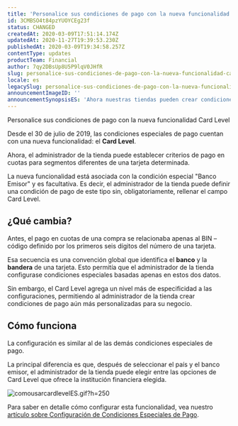 ```yaml
---
title: 'Personalice sus condiciones de pago con la nueva funcionalidad Card Level'
id: 3CMBSO4t84pzYUOYCEg23f
status: CHANGED
createdAt: 2020-03-09T17:51:14.174Z
updatedAt: 2020-11-27T19:39:53.230Z
publishedAt: 2020-03-09T19:34:58.257Z
contentType: updates
productTeam: Financial
author: 7qy2DBsUp8U5P9lqV0JHfR
slug: personalice-sus-condiciones-de-pago-con-la-nueva-funcionalidad-card-level 
locale: es
legacySlug: personalice-sus-condiciones-de-pago-con-la-nueva-funcionalidad-card-level 
announcementImageID: ''
announcementSynopsisES: 'Ahora nuestras tiendas pueden crear condiciones de pago segmentadas por nivel de tarjeta de crédito.'
---
```


Personalice sus condiciones de pago con la nueva funcionalidad Card Level 

Desde el 30 de julio de 2019, las condiciones especiales de pago cuentan con una nueva funcionalidad: el __Card Level__.

Ahora, el administrador de la tienda puede establecer criterios de pago en cuotas para segmentos diferentes de una tarjeta determinada.

La nueva funcionalidad está asociada con la condición especial "Banco Emisor" y es facultativa. Es decir, el administrador de la tienda puede definir una condición de pago de este tipo sin, obligatoriamente,  rellenar el campo Card Level.

## ¿Qué cambia?

Antes, el pago en cuotas de una compra se relacionaba apenas al BIN – código definido por los primeros seis dígitos del número de una tarjeta.

Esa secuencia es una convención global que identifica el __banco__ y la __bandera__ de una tarjeta. Esto permitía que el administrador de la tienda configurase  condiciones especiales basadas apenas en estos dos datos.

Sin embargo, el Card Level agrega un nivel más de especificidad a las configuraciones, permitiendo al administrador de la tienda crear condiciones de pago aún más personalizadas para su negocio.


## Cómo funciona

La configuración es similar al de las demás condiciones especiales de pago.

La principal diferencia es que, después de seleccionar el país y el banco emisor, el administrador de la tienda puede elegir entre las opciones de Card Level que ofrece  la institución financiera elegida.

![comousarcardlevelES.gif?h=250](//images.ctfassets.net/alneenqid6w5/7GeRvL3w0PW2czAGdnQWRw/e7ed1290e19aea854cb4dda72f501b26/comousarcardlevelES.gif_h_250)

Para saber en detalle cómo configurar esta funcionalidad, vea nuestro [artículo sobre Configuración de Condiciones Especiales de Pago](https://help.vtex.com/es/tutorial/condiciones-especiales--tutorials_456).
